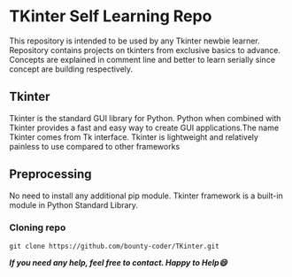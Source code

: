 # TKinter Self Learning Repo<br>
This repository is intended to be used by any Tkinter newbie learner. Repository contains projects on tkinters from exclusive basics to advance. Concepts are explained in comment line and better to learn serially since concept are building respectively.<br>

## Tkinter
Tkinter is the standard GUI library for Python. Python when combined with Tkinter provides a fast and easy way to create GUI applications.The name Tkinter comes from Tk interface. Tkinter is lightweight and relatively painless to use compared to other frameworks

## Preprocessing
No need to install any additional pip module. Tkinter framework is a built-in module in Python Standard Library.

### Cloning repo 
`git clone https://github.com/bounty-coder/TKinter.git`

***If you need any help, feel free to contact. Happy to Help😄***
